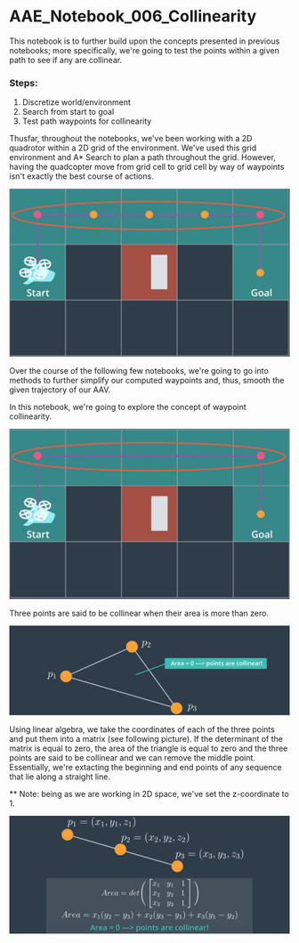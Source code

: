 # AAE_Notebook_006_Collinearity
This notebook is to further build upon the concepts presented in previous notebooks; more specifically, we're going to test the points within a given path to see if any are collinear.

### Steps:
  1. Discretize world/environment
  2. Search from start to goal
  3. Test path waypoints for collinearity


Thusfar, throughout the notebooks, we've been working with a 2D quadrotor within a 2D grid of the environment. We've used this grid environment and A* Search to plan a path throughout the grid. However, having the quadcopter move from grid cell to grid cell by way of waypoints isn't exactly the best course of actions.

![cellbycell](images/cellbycell.png)

Over the course of the following few notebooks, we're going to go into methods to further simplify our computed waypoints and, thus, smooth the given trajectory of our AAV.

In this notebook, we're going to explore the concept of waypoint collinearity.

![collinear](images/collinear.png)

Three points are said to be collinear when their area is more than zero.

![triangle](images/triangle.png)

Using linear algebra, we take the coordinates of each of the three points and put them into a matrix (see following picture). If the determinant of the matrix is equal to zero, the area of the triangle is equal to zero and the three points are said to be collinear and we can remove the middle point. Essentially, we're extacting the beginning and end points of any sequence that lie along a straight line.

** Note: being as we are working in 2D space, we've set the z-coordinate to 1.

![2dcollinearmatrix](images/2dcollinearitymat.png)
